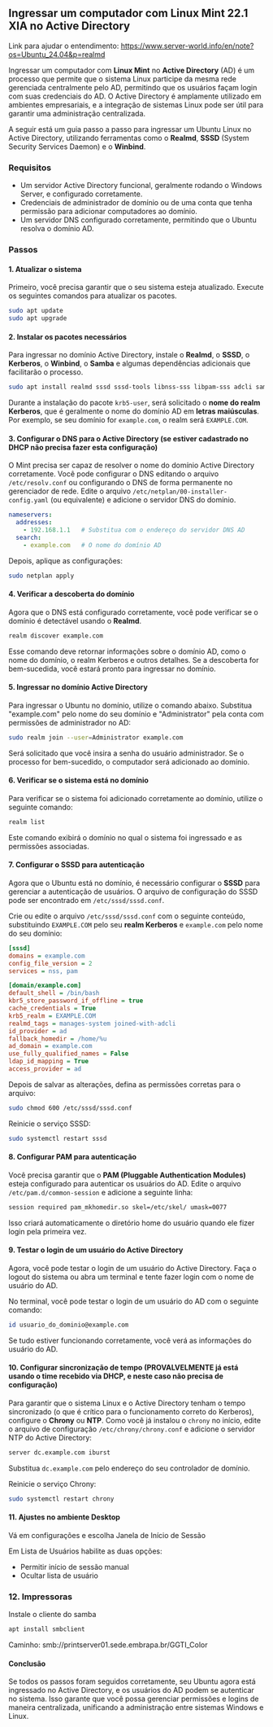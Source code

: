 ## Ingressar um computador com **Linux Mint 22.1 XIA** no **Active Directory**

Link para ajudar o entendimento: https://www.server-world.info/en/note?os=Ubuntu_24.04&p=realmd

Ingressar um computador com **Linux Mint** no **Active Directory** (AD) é um processo que permite que o sistema Linux participe da mesma rede gerenciada centralmente pelo AD, permitindo que os usuários façam login com suas credenciais do AD. O Active Directory é amplamente utilizado em ambientes empresariais, e a integração de sistemas Linux pode ser útil para garantir uma administração centralizada.

A seguir está um guia passo a passo para ingressar um Ubuntu Linux no Active Directory, utilizando ferramentas como o **Realmd**, **SSSD** (System Security Services Daemon) e o **Winbind**.

### Requisitos
- Um servidor Active Directory funcional, geralmente rodando o Windows Server, e configurado corretamente.
- Credenciais de administrador de domínio ou de uma conta que tenha permissão para adicionar computadores ao domínio.
- Um servidor DNS configurado corretamente, permitindo que o Ubuntu resolva o domínio AD.

### Passos

#### 1. Atualizar o sistema
Primeiro, você precisa garantir que o seu sistema esteja atualizado. Execute os seguintes comandos para atualizar os pacotes.

```bash
sudo apt update
sudo apt upgrade
```

#### 2. Instalar os pacotes necessários
Para ingressar no domínio Active Directory, instale o **Realmd**, o **SSSD**, o **Kerberos**, o **Winbind**, o **Samba** e algumas dependências adicionais que facilitarão o processo.

```bash
sudo apt install realmd sssd sssd-tools libnss-sss libpam-sss adcli samba-common-bin krb5-user chrony
```

Durante a instalação do pacote `krb5-user`, será solicitado o **nome do realm Kerberos**, que é geralmente o nome do domínio AD em **letras maiúsculas**. Por exemplo, se seu domínio for `example.com`, o realm será `EXAMPLE.COM`.

#### 3. Configurar o DNS para o Active Directory (se estiver cadastrado no DHCP não precisa fazer esta configuração)
O Mint precisa ser capaz de resolver o nome do domínio Active Directory corretamente. Você pode configurar o DNS editando o arquivo `/etc/resolv.conf` ou configurando o DNS de forma permanente no gerenciador de rede. Edite o arquivo `/etc/netplan/00-installer-config.yaml` (ou equivalente) e adicione o servidor DNS do domínio.

```yaml
nameservers:
  addresses:
    - 192.168.1.1   # Substitua com o endereço do servidor DNS AD
  search:
    - example.com   # O nome do domínio AD
```

Depois, aplique as configurações:

```bash
sudo netplan apply
```

#### 4. Verificar a descoberta do domínio
Agora que o DNS está configurado corretamente, você pode verificar se o domínio é detectável usando o **Realmd**.

```bash
realm discover example.com
```

Esse comando deve retornar informações sobre o domínio AD, como o nome do domínio, o realm Kerberos e outros detalhes. Se a descoberta for bem-sucedida, você estará pronto para ingressar no domínio.

#### 5. Ingressar no domínio Active Directory
Para ingressar o Ubuntu no domínio, utilize o comando abaixo. Substitua "example.com" pelo nome do seu domínio e "Administrator" pela conta com permissões de administrador no AD:

```bash
sudo realm join --user=Administrator example.com
```

Será solicitado que você insira a senha do usuário administrador. Se o processo for bem-sucedido, o computador será adicionado ao domínio.

#### 6. Verificar se o sistema está no domínio
Para verificar se o sistema foi adicionado corretamente ao domínio, utilize o seguinte comando:

```bash
realm list
```

Este comando exibirá o domínio no qual o sistema foi ingressado e as permissões associadas.

#### 7. Configurar o SSSD para autenticação
Agora que o Ubuntu está no domínio, é necessário configurar o **SSSD** para gerenciar a autenticação de usuários. O arquivo de configuração do SSSD pode ser encontrado em `/etc/sssd/sssd.conf`.

Crie ou edite o arquivo `/etc/sssd/sssd.conf` com o seguinte conteúdo, substituindo `EXAMPLE.COM` pelo seu **realm Kerberos** e `example.com` pelo nome do seu domínio:

```ini
[sssd]
domains = example.com
config_file_version = 2
services = nss, pam

[domain/example.com]
default_shell = /bin/bash
kbr5_store_password_if_offline = true
cache_credentials = True
krb5_realm = EXAMPLE.COM
realmd_tags = manages-system joined-with-adcli
id_provider = ad
fallback_homedir = /home/%u
ad_domain = example.com
use_fully_qualified_names = False
ldap_id_mapping = True
access_provider = ad


```

Depois de salvar as alterações, defina as permissões corretas para o arquivo:

```bash
sudo chmod 600 /etc/sssd/sssd.conf
```

Reinicie o serviço SSSD:

```bash
sudo systemctl restart sssd
```

#### 8. Configurar PAM para autenticação
Você precisa garantir que o **PAM (Pluggable Authentication Modules)** esteja configurado para autenticar os usuários do AD. Edite o arquivo `/etc/pam.d/common-session` e adicione a seguinte linha:

```bash
session required pam_mkhomedir.so skel=/etc/skel/ umask=0077
```

Isso criará automaticamente o diretório home do usuário quando ele fizer login pela primeira vez.

#### 9. Testar o login de um usuário do Active Directory
Agora, você pode testar o login de um usuário do Active Directory. Faça o logout do sistema ou abra um terminal e tente fazer login com o nome de usuário do AD.

No terminal, você pode testar o login de um usuário do AD com o seguinte comando:

```bash
id usuario_do_dominio@example.com
```

Se tudo estiver funcionando corretamente, você verá as informações do usuário do AD.



#### 10. Configurar sincronização de tempo (PROVALVELMENTE já está usando o time recebido via DHCP, e neste caso não precisa de configuração)

Para garantir que o sistema Linux e o Active Directory tenham o tempo sincronizado (o que é crítico para o funcionamento correto do Kerberos), configure o **Chrony** ou **NTP**. Como você já instalou o `chrony` no início, edite o arquivo de configuração `/etc/chrony/chrony.conf` e adicione o servidor NTP do Active Directory:

```bash
server dc.example.com iburst
```

Substitua `dc.example.com` pelo endereço do seu controlador de domínio.

Reinicie o serviço Chrony:

```bash
sudo systemctl restart chrony
```

#### 11. Ajustes no ambiente Desktop
Vá em configurações e escolha Janela de Início de Sessão

Em Lista de Usuários habilite as duas opções:
- Permitir início de sessão manual
- Ocultar lista de usuário


### 12. Impressoras

Instale o cliente do samba
```bash
apt install smbclient
```
Caminho: 
smb://printserver01.sede.embrapa.br/GGTI_Color



#### Conclusão
Se todos os passos foram seguidos corretamente, seu Ubuntu agora está ingressado no Active Directory, e os usuários do AD podem se autenticar no sistema. Isso garante que você possa gerenciar permissões e logins de maneira centralizada, unificando a administração entre sistemas Windows e Linux.
